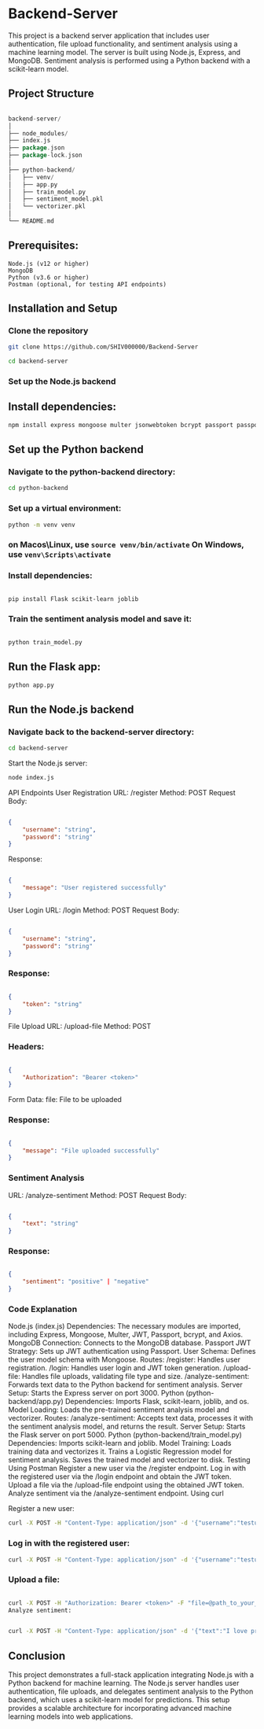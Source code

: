 # Backend-Server
This project is a backend server application that includes user authentication, file upload functionality, and sentiment analysis using a machine learning model. The server is built using Node.js, Express, and MongoDB. Sentiment analysis is performed using a Python backend with a scikit-learn model.

## Project Structure
```go

backend-server/
│
├── node_modules/
├── index.js
├── package.json
├── package-lock.json
│
├── python-backend/
│   ├── venv/
│   ├── app.py
│   ├── train_model.py
│   ├── sentiment_model.pkl
│   └── vectorizer.pkl
│
└── README.md

```
## Prerequisites:
```
Node.js (v12 or higher)
MongoDB
Python (v3.6 or higher)
Postman (optional, for testing API endpoints)
```

## Installation and Setup

### Clone the repository
```bash
git clone https://github.com/SHIV000000/Backend-Server
```
```bash
cd backend-server
```
### Set up the Node.js backend
## Install dependencies:

```bash
npm install express mongoose multer jsonwebtoken bcrypt passport passport-jwt body-parser axios
```

## Set up the Python backend
### Navigate to the python-backend directory:

```bash
cd python-backend
```
### Set up a virtual environment:

```bash
python -m venv venv
```
###  on Macos\Linux, use  `source venv/bin/activate`   On Windows, use `venv\Scripts\activate`

### Install dependencies:

```bash

pip install Flask scikit-learn joblib
```
### Train the sentiment analysis model and save it:

```bash

python train_model.py
```
## Run the Flask app:

```bash
python app.py
```

## Run the Node.js backend

### Navigate back to the backend-server directory:

```bash
cd backend-server
```
Start the Node.js server:

```bash
node index.js
```

API Endpoints
User Registration
URL: /register
Method: POST
Request Body:

``` json

{
    "username": "string",
    "password": "string"
}
```
Response:
 
``` json

{
    "message": "User registered successfully"
}
``` 
User Login
URL: /login
Method: POST
Request Body:

``` json

{
    "username": "string",
    "password": "string"
}
``` 
### Response:

``` json

{
    "token": "string"
}
``` 
File Upload
URL: /upload-file
Method: POST

### Headers:

```json

{
    "Authorization": "Bearer <token>"
}
```
Form Data:
file: File to be uploaded

### Response:

```json

{
    "message": "File uploaded successfully"
}
```
### Sentiment Analysis
URL: /analyze-sentiment
Method: POST
Request Body:

```json

{
    "text": "string"
}
```
### Response:

```json

{
    "sentiment": "positive" | "negative"
}
```
### Code Explanation

Node.js (index.js)
Dependencies: The necessary modules are imported, including Express, Mongoose, Multer, JWT, Passport, bcrypt, and Axios.
MongoDB Connection: Connects to the MongoDB database.
Passport JWT Strategy: Sets up JWT authentication using Passport.
User Schema: Defines the user model schema with Mongoose.
Routes:
/register: Handles user registration.
/login: Handles user login and JWT token generation.
/upload-file: Handles file uploads, validating file type and size.
/analyze-sentiment: Forwards text data to the Python backend for sentiment analysis.
Server Setup: Starts the Express server on port 3000.
Python (python-backend/app.py)
Dependencies: Imports Flask, scikit-learn, joblib, and os.
Model Loading: Loads the pre-trained sentiment analysis model and vectorizer.
Routes:
/analyze-sentiment: Accepts text data, processes it with the sentiment analysis model, and returns the result.
Server Setup: Starts the Flask server on port 5000.
Python (python-backend/train_model.py)
Dependencies: Imports scikit-learn and joblib.
Model Training:
Loads training data and vectorizes it.
Trains a Logistic Regression model for sentiment analysis.
Saves the trained model and vectorizer to disk.
Testing Using Postman
Register a new user via the /register endpoint.
Log in with the registered user via the /login endpoint and obtain the JWT token.
Upload a file via the /upload-file endpoint using the obtained JWT token.
Analyze sentiment via the /analyze-sentiment endpoint.
Using curl

Register a new user:

```bash
curl -X POST -H "Content-Type: application/json" -d '{"username":"testuser", "password":"password"}' http://localhost:3000/register
```
### Log in with the registered user:

```bash
curl -X POST -H "Content-Type: application/json" -d '{"username":"testuser", "password":"password"}' http://localhost:3000/login
```
### Upload a file:

```bash

curl -X POST -H "Authorization: Bearer <token>" -F "file=@path_to_your_file" http://localhost:3000/upload-file
Analyze sentiment:
```
```bash

curl -X POST -H "Content-Type: application/json" -d '{"text":"I love programming!"}' http://localhost:3000/analyze-sentiment
```
## Conclusion
This project demonstrates a full-stack application integrating Node.js with a Python backend for machine learning. The Node.js server handles user authentication, file uploads, and delegates sentiment analysis to the Python backend, which uses a scikit-learn model for predictions. This setup provides a scalable architecture for incorporating advanced machine learning models into web applications.
